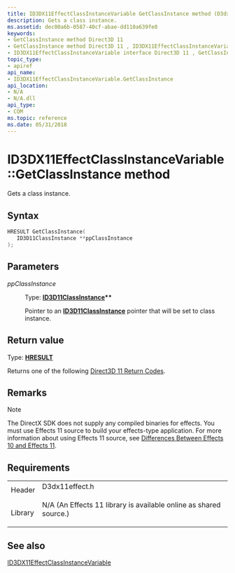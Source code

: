 ```yaml
---
title: ID3DX11EffectClassInstanceVariable GetClassInstance method (D3dx11effect.h)
description: Gets a class instance.
ms.assetid: dec00a6b-0587-40cf-abae-dd110a639fe0
keywords:
- GetClassInstance method Direct3D 11
- GetClassInstance method Direct3D 11 , ID3DX11EffectClassInstanceVariable interface
- ID3DX11EffectClassInstanceVariable interface Direct3D 11 , GetClassInstance method
topic_type:
- apiref
api_name:
- ID3DX11EffectClassInstanceVariable.GetClassInstance
api_location:
- N/A
- N/A.dll
api_type:
- COM
ms.topic: reference
ms.date: 05/31/2018
---
```


# ID3DX11EffectClassInstanceVariable::GetClassInstance method

Gets a class instance.

## Syntax


```C++
HRESULT GetClassInstance(
   ID3D11ClassInstance **ppClassInstance
);
```



## Parameters

<dl> <dt>

*ppClassInstance* 
</dt> <dd>

Type: **[**ID3D11ClassInstance**](/windows/desktop/api/D3D11/nn-d3d11-id3d11classinstance)\*\***

Pointer to an [**ID3D11ClassInstance**](/windows/desktop/api/D3D11/nn-d3d11-id3d11classinstance) pointer that will be set to class instance.

</dd> </dl>

## Return value

Type: **[**HRESULT**](https://msdn.microsoft.com/library/Bb401631(v=MSDN.10).aspx)**

Returns one of the following [Direct3D 11 Return Codes](d3d11-graphics-reference-returnvalues.md).

## Remarks

> [!Note]  
> The DirectX SDK does not supply any compiled binaries for effects. You must use Effects 11 source to build your effects-type application. For more information about using Effects 11 source, see [Differences Between Effects 10 and Effects 11](d3d11-graphics-programming-guide-effects-differences.md).

 

## Requirements



|                    |                                                                                                                                              |
|--------------------|----------------------------------------------------------------------------------------------------------------------------------------------|
| Header<br/>  | <dl> <dt>D3dx11effect.h</dt> </dl>                                                    |
| Library<br/> | <dl> <dt>N/A (An Effects 11 library is available online as shared source.)</dt> </dl> |



## See also

<dl> <dt>

[ID3DX11EffectClassInstanceVariable](id3dx11effectclassinstancevariable.md)
</dt> </dl>

 

 





